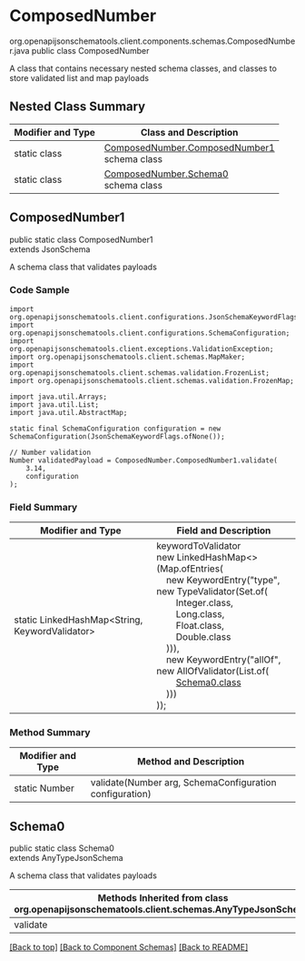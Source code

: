 # ComposedNumber
org.openapijsonschematools.client.components.schemas.ComposedNumber.java
public class ComposedNumber

A class that contains necessary nested schema classes, and classes to store validated list and map payloads

## Nested Class Summary
| Modifier and Type | Class and Description |
| ----------------- | ---------------------- |
| static class | [ComposedNumber.ComposedNumber1](#composednumber1)<br> schema class |
| static class | [ComposedNumber.Schema0](#schema0)<br> schema class |

## ComposedNumber1
public static class ComposedNumber1<br>
extends JsonSchema

A schema class that validates payloads

### Code Sample
```
import org.openapijsonschematools.client.configurations.JsonSchemaKeywordFlags;
import org.openapijsonschematools.client.configurations.SchemaConfiguration;
import org.openapijsonschematools.client.exceptions.ValidationException;
import org.openapijsonschematools.client.schemas.MapMaker;
import org.openapijsonschematools.client.schemas.validation.FrozenList;
import org.openapijsonschematools.client.schemas.validation.FrozenMap;

import java.util.Arrays;
import java.util.List;
import java.util.AbstractMap;

static final SchemaConfiguration configuration = new SchemaConfiguration(JsonSchemaKeywordFlags.ofNone());

// Number validation
Number validatedPayload = ComposedNumber.ComposedNumber1.validate(
    3.14,
    configuration
);
```

### Field Summary
| Modifier and Type | Field and Description |
| ----------------- | ---------------------- |
| static LinkedHashMap<String, KeywordValidator> |keywordToValidator<br/>new LinkedHashMap<>(Map.ofEntries(<br/>&nbsp;&nbsp;&nbsp;&nbsp;new KeywordEntry("type", new TypeValidator(Set.of(<br/>&nbsp;&nbsp;&nbsp;&nbsp;&nbsp;&nbsp;&nbsp;&nbsp;Integer.class,<br/>&nbsp;&nbsp;&nbsp;&nbsp;&nbsp;&nbsp;&nbsp;&nbsp;Long.class,<br/>&nbsp;&nbsp;&nbsp;&nbsp;&nbsp;&nbsp;&nbsp;&nbsp;Float.class,<br/>&nbsp;&nbsp;&nbsp;&nbsp;&nbsp;&nbsp;&nbsp;&nbsp;Double.class<br/>&nbsp;&nbsp;&nbsp;&nbsp;))),<br/>&nbsp;&nbsp;&nbsp;&nbsp;new KeywordEntry("allOf", new AllOfValidator(List.of(<br>&nbsp;&nbsp;&nbsp;&nbsp;&nbsp;&nbsp;&nbsp;&nbsp;[Schema0.class](#schema0)<br>&nbsp;&nbsp;&nbsp;&nbsp;)))<br>)); |

### Method Summary
| Modifier and Type | Method and Description |
| ----------------- | ---------------------- |
| static Number | validate(Number arg, SchemaConfiguration configuration) |

## Schema0
public static class Schema0<br>
extends AnyTypeJsonSchema

A schema class that validates payloads

| Methods Inherited from class org.openapijsonschematools.client.schemas.AnyTypeJsonSchema |
| ------------------------------------------------------------------ |
| validate                                                           |

[[Back to top]](#top) [[Back to Component Schemas]](../../../README.md#Component-Schemas) [[Back to README]](../../../README.md)
